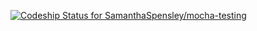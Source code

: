 [ ![Codeship Status for SamanthaSpensley/mocha-testing](https://codeship.com/projects/89975540-5745-0134-4400-2a1cd9b4d466/status?branch=master)](https://codeship.com/projects/172546)
